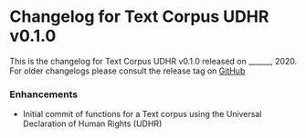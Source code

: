 # Changelog for Text Corpus UDHR v0.1.0

This is the changelog for Text Corpus UDHR v0.1.0 released on ______, 2020.  For older changelogs please consult the release tag on [GitHub](https://github.com/kipcole9/text_corpus_udhr/tags)

### Enhancements

* Initial commit of functions for a Text corpus using the Universal Declaration of Human Rights (UDHR)

